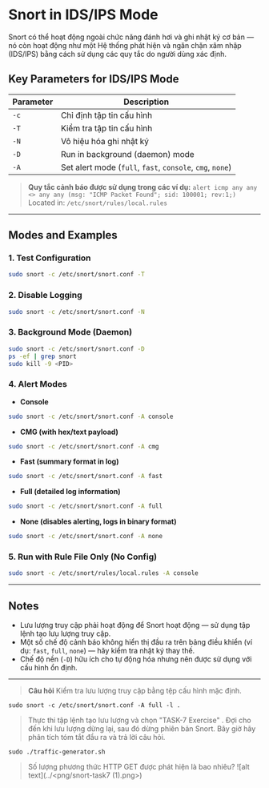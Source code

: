 
# Snort in IDS/IPS Mode

Snort có thể hoạt động ngoài chức năng đánh hơi và ghi nhật ký cơ bản — nó còn hoạt động như một Hệ thống phát hiện và ngăn chặn xâm nhập (IDS/IPS) bằng cách sử dụng các quy tắc do người dùng xác định.

## Key Parameters for IDS/IPS Mode

| Parameter | Description |
|-----------|-------------|
| `-c`      | Chỉ định tập tin cấu hình |
| `-T`      | Kiểm tra tập tin cấu hình |
| `-N`      | Vô hiệu hóa ghi nhật ký |
| `-D`      | Run in background (daemon) mode |
| `-A`      | Set alert mode (`full`, `fast`, `console`, `cmg`, `none`) |

> **Quy tắc cảnh báo được sử dụng trong các ví dụ:** 
> `alert icmp any any <> any any (msg: "ICMP Packet Found"; sid: 100001; rev:1;)`  
> Located in: `/etc/snort/rules/local.rules`

---

## Modes and Examples

### 1. Test Configuration
```bash
sudo snort -c /etc/snort/snort.conf -T
```

### 2. Disable Logging
```bash
sudo snort -c /etc/snort/snort.conf -N
```

### 3. Background Mode (Daemon)
```bash
sudo snort -c /etc/snort/snort.conf -D
ps -ef | grep snort
sudo kill -9 <PID>
```

### 4. Alert Modes

- **Console**
```bash
sudo snort -c /etc/snort/snort.conf -A console
```
- **CMG (with hex/text payload)**
```bash
sudo snort -c /etc/snort/snort.conf -A cmg
```
- **Fast (summary format in log)**
```bash
sudo snort -c /etc/snort/snort.conf -A fast
```
- **Full (detailed log information)**
```bash
sudo snort -c /etc/snort/snort.conf -A full
```
- **None (disables alerting, logs in binary format)**
```bash
sudo snort -c /etc/snort/snort.conf -A none
```

### 5. Run with Rule File Only (No Config)
```bash
sudo snort -c /etc/snort/rules/local.rules -A console
```

---

## Notes

- Lưu lượng truy cập phải hoạt động để Snort hoạt động — sử dụng tập lệnh tạo lưu lượng truy cập.
- Một số chế độ cảnh báo không hiển thị đầu ra trên bảng điều khiển (ví dụ: `fast`, `full`, `none`) — hãy kiểm tra nhật ký thay thế.
- Chế độ nền (`-D`) hữu ích cho tự động hóa nhưng nên được sử dụng với cấu hình ổn định.

---

>**Câu hỏi** Kiểm tra lưu lượng truy cập bằng tệp cấu hình mặc định.

`sudo snort -c /etc/snort/snort.conf -A full -l .`

>Thực thi tập lệnh tạo lưu lượng và chọn "TASK-7 Exercise" . Đợi cho đến khi lưu lượng dừng lại, sau đó dừng phiên bản Snort. Bây giờ hãy phân tích tóm tắt đầu ra và trả lời câu hỏi.

`sudo ./traffic-generator.sh`

>Số lượng phương thức HTTP GET được phát hiện là bao nhiêu?
![alt text](../<png/snort-task7 (1).png>)
